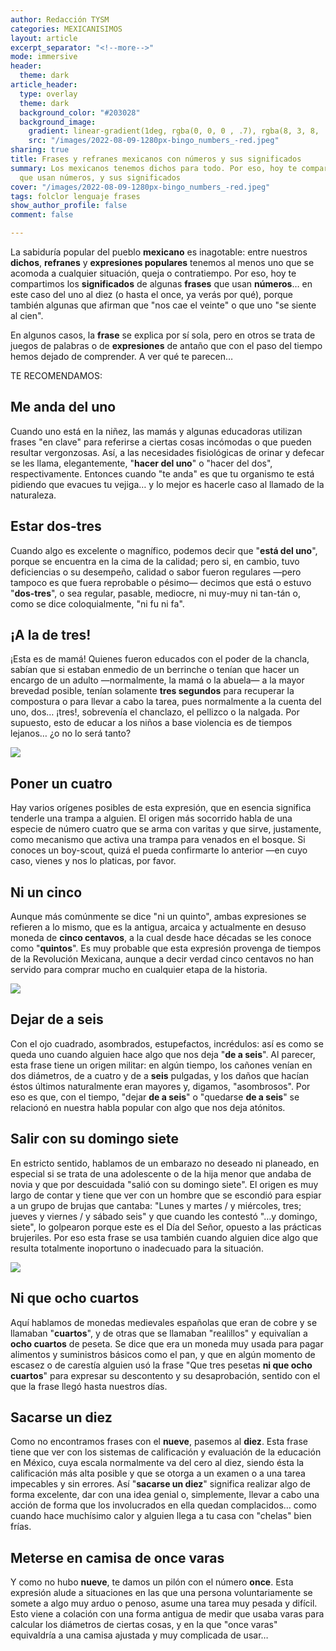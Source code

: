 ```yaml
---
author: Redacción TYSM
categories: MEXICANISIMOS
layout: article
excerpt_separator: "<!--more-->"
mode: immersive
header:
  theme: dark
article_header:
  type: overlay
  theme: dark
  background_color: "#203028"
  background_image:
    gradient: linear-gradient(1deg, rgba(0, 0, 0 , .7), rgba(8, 3, 8, .9))
    src: "/images/2022-08-09-1280px-bingo_numbers_-red.jpeg"
sharing: true
title: Frases y refranes mexicanos con números y sus significados
summary: Los mexicanos tenemos dichos para todo. Por eso, hoy te compartimos algunos
  que usan números, y sus significados
cover: "/images/2022-08-09-1280px-bingo_numbers_-red.jpeg"
tags: folclor lenguaje frases
show_author_profile: false
comment: false

---
```

La sabiduría popular del pueblo **mexicano** es inagotable: entre nuestros **dichos**, **refranes** y **expresiones populares** tenemos al menos uno que se acomoda a cualquier situación, queja o contratiempo. Por eso, hoy te compartimos los **significados** de algunas **frases** que usan **números**… en este caso del uno al diez (o hasta el once, ya verás por qué), porque también algunas que afirman que "nos cae el veinte" o que uno "se siente al cien".

En algunos casos, la **frase** se explica por sí sola, pero en otros se trata de juegos de palabras o de **expresiones** de antaño que con el paso del tiempo hemos dejado de comprender. A ver qué te parecen…

TE RECOMENDAMOS:

## Me anda del uno

Cuando uno está en la niñez, las mamás y algunas educadoras utilizan frases "en clave" para referirse a ciertas cosas incómodas o que pueden resultar vergonzosas. Así, a las necesidades fisiológicas de orinar y defecar se les llama, elegantemente, "**hacer del uno**" o "hacer del dos", respectivamente. Entonces cuando "te anda" es que tu organismo te está pidiendo que evacues tu vejiga… y lo mejor es hacerle caso al llamado de la naturaleza.

## Estar dos-tres

Cuando algo es excelente o magnífico, podemos decir que "**está del uno**", porque se encuentra en la cima de la calidad; pero si, en cambio, tuvo deficiencias o su desempeño, calidad o sabor fueron regulares —pero tampoco es que fuera reprobable o pésimo— decimos que está o estuvo "**dos-tres**", o sea regular, pasable, mediocre, ni muy-muy ni tan-tán o, como se dice coloquialmente, "ni fu ni fa".

## ¡A la de tres!

¡Esta es de mamá! Quienes fueron educados con el poder de la chancla, sabían que si estaban enmedio de un berrinche o tenían que hacer un encargo de un adulto —normalmente, la mamá o la abuela— a la mayor brevedad posible, tenían solamente **tres segundos** para recuperar la compostura o para llevar a cabo la tarea, pues normalmente a la cuenta del uno, dos… ¡tres!, sobrevenía el chanclazo, el pellizco o la nalgada. Por supuesto, esto de educar a los niños a base violencia es de tiempos lejanos… ¿o no lo será tanto?

![](https://upload.wikimedia.org/wikipedia/commons/thumb/c/c0/Crying-girl.jpg/1024px-Crying-girl.jpg)

## Poner un cuatro

Hay varios orígenes posibles de esta expresión, que en esencia significa tenderle una trampa a alguien. El origen más socorrido habla de una especie de número cuatro que se arma con varitas y que sirve, justamente, como mecanismo que activa una trampa para venados en el bosque. Si conoces un boy-scout, quizá el pueda confirmarte lo anterior —en cuyo caso, vienes y nos lo platicas, por favor.

## Ni un cinco

Aunque más comúnmente se dice "ni un quinto", ambas expresiones se refieren a lo mismo, que es la antigua, arcaica y actualmente en desuso moneda de **cinco centavos**, a la cual desde hace décadas se les conoce como "**quintos**". Es muy probable que esta expresión provenga de tiempos de la Revolución Mexicana, aunque a decir verdad cinco centavos no han servido para comprar mucho en cualquier etapa de la historia.

![](https://upload.wikimedia.org/wikipedia/commons/3/37/5-centavos-de-Durango-de-1914-%2801%29-%28cobre%29.jpg)

## Dejar de a seis

Con el ojo cuadrado, asombrados, estupefactos, incrédulos: así es como se queda uno cuando alguien hace algo que nos deja "**de a seis**". Al parecer, esta frase tiene un origen militar: en algún tiempo, los cañones venían en dos diámetros, de a cuatro y de a **seis** pulgadas, y los daños que hacían éstos últimos naturalmente eran mayores y, digamos, "asombrosos". Por eso es que, con el tiempo, "dejar **de a seis**" o "quedarse **de a seis**" se relacionó en nuestra habla popular con algo que nos deja atónitos.

## Salir con su domingo siete

En estricto sentido, hablamos de un embarazo no deseado ni planeado, en especial si se trata de una adolescente o de la hija menor que andaba de novia y que por descuidada "salió con su domingo siete". El origen es muy largo de contar y tiene que ver con un hombre que se escondió para espiar a un grupo de brujas que cantaba: "Lunes y martes / y miércoles, tres; jueves y viernes / y sábado seis" y que cuando les contestó "…y domingo, siete", lo golpearon porque este es el Día del Señor, opuesto a las prácticas brujeriles. Por eso esta frase se usa también cuando alguien dice algo que resulta totalmente inoportuno o inadecuado para la situación.

![](https://upload.wikimedia.org/wikipedia/commons/thumb/1/19/Witchcraft%3B_a_white-faced_witch_meeting_a_black-faced_witch_Wellcome_V0025811ETC.jpg/1166px-Witchcraft%3B_a_white-faced_witch_meeting_a_black-faced_witch_Wellcome_V0025811ETC.jpg)

## Ni que ocho cuartos

Aquí hablamos de monedas medievales españolas que eran de cobre y se llamaban "**cuartos**", y de otras que se llamaban "realillos" y equivalían a **ocho cuartos** de peseta. Se dice que era un moneda muy usada para pagar alimentos y suministros básicos como el pan, y que en algún momento de escasez o de carestía alguien usó la frase "Que tres pesetas **ni que ocho cuartos**" para expresar su descontento y su desaprobación, sentido con el que la frase llegó hasta nuestros días.

## Sacarse un diez

Como no encontramos frases con el **nueve**, pasemos al **diez**. Esta frase tiene que ver con los sistemas de calificación y evaluación de la educación en México, cuya escala normalmente va del cero al diez, siendo ésta la calificación más alta posible y que se otorga a un examen o a una tarea impecables y sin errores. Así "**sacarse un diez**" significa realizar algo de forma excelente, dar con una idea genial o, simplemente, llevar a cabo una acción de forma que los involucrados en ella quedan complacidos… como cuando hace muchísimo calor y alguien llega a tu casa con "chelas" bien frías.

## Meterse en camisa de once varas

Y como no hubo **nueve**, te damos un pilón con el número **once**. Esta expresión alude a situaciones en las que una persona voluntariamente se somete a algo muy arduo o penoso, asume una tarea muy pesada y difícil. Esto viene a colación con una forma antigua de medir que usaba varas para calcular los diámetros de ciertas cosas, y en la que "once varas" equivaldría a una camisa ajustada y muy complicada de usar… 